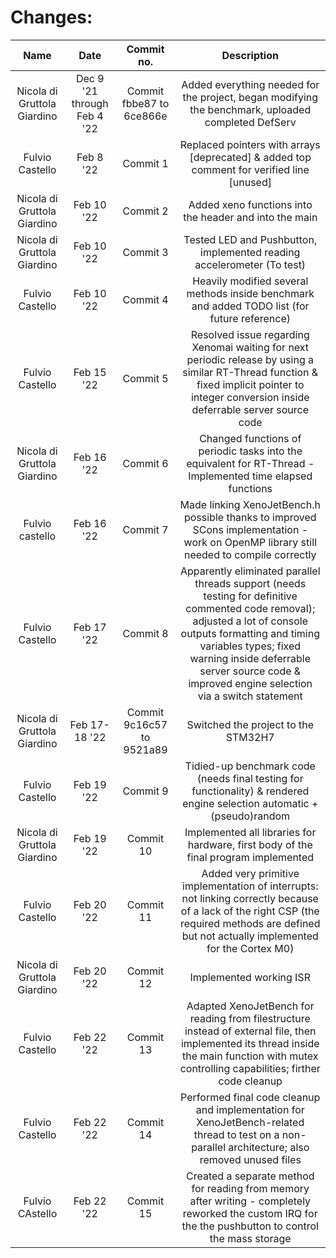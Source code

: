 Changes:
========

| Name | Date | Commit no. | Description |
|:----:|:----:|:----------:|:-----------:|
| Nicola di Gruttola Giardino | Dec 9 '21 through Feb 4 '22 | Commit fbbe87 to 6ce866e | Added everything needed for the project, began modifying the benchmark, uploaded completed DefServ |
| Fulvio Castello | Feb 8 '22 | Commit 1 | Replaced pointers with arrays [deprecated] & added top comment for verified line [unused] |
| Nicola di Gruttola Giardino | Feb 10 '22 | Commit 2 | Added xeno functions into the header and into the main |
| Nicola di Gruttola Giardino | Feb 10 '22 | Commit 3 | Tested LED and Pushbutton, implemented reading accelerometer (To test) |
| Fulvio Castello | Feb 10 '22 | Commit 4 | Heavily modified several methods inside benchmark and added TODO list (for future reference) |
| Fulvio Castello | Feb 15 '22 | Commit 5 | Resolved issue regarding Xenomai waiting for next periodic release by using a similar RT-Thread function & fixed implicit pointer to integer conversion inside deferrable server source code |
| Nicola di Gruttola Giardino | Feb 16 '22 | Commit 6 | Changed functions of periodic tasks into the equivalent for RT-Thread - Implemented time elapsed functions |
| Fulvio castello | Feb 16 '22 | Commit 7 | Made linking XenoJetBench.h possible thanks to improved SCons implementation - work on OpenMP library still needed to compile correctly |
| Fulvio Castello | Feb 17 '22 | Commit 8 | Apparently eliminated parallel threads support (needs testing for definitive commented code removal); adjusted a lot of console outputs formatting and timing variables types; fixed warning inside deferrable server source code & improved engine selection via a switch statement |
| Nicola di Gruttola Giardino | Feb 17-18 '22 | Commit 9c16c57 to 9521a89 | Switched the project to the STM32H7 |
| Fulvio Castello | Feb 19 '22 | Commit 9| Tidied-up benchmark code (needs final testing for functionality) & rendered engine selection automatic + (pseudo)random |
| Nicola di Gruttola Giardino | Feb 19 '22 | Commit 10 | Implemented all libraries for hardware, first body of the final program implemented |
| Fulvio Castello | Feb 20 '22 | Commit 11 | Added very primitive implementation of interrupts: not linking correctly because of a lack of the right CSP (the required methods are defined but not actually implemented for the Cortex M0) |
| Nicola di Gruttola Giardino | Feb 20 '22 | Commit 12 | Implemented working ISR |
| Fulvio Castello | Feb 22 '22 | Commit 13 | Adapted XenoJetBench for reading from filestructure instead of external file, then implemented its thread inside the main function with mutex controlling capabilities; firther code cleanup |
| Fulvio Castello | Feb 22 '22 | Commit 14 | Performed final code cleanup and implementation for XenoJetBench-related thread to test on a non-parallel architecture; also removed unused files |
| Fulvio CAstello | Feb 22 '22 | Commit 15 | Created a separate method for reading from memory after writing - completely reworked the custom IRQ for the the pushbutton to control the mass storage |

